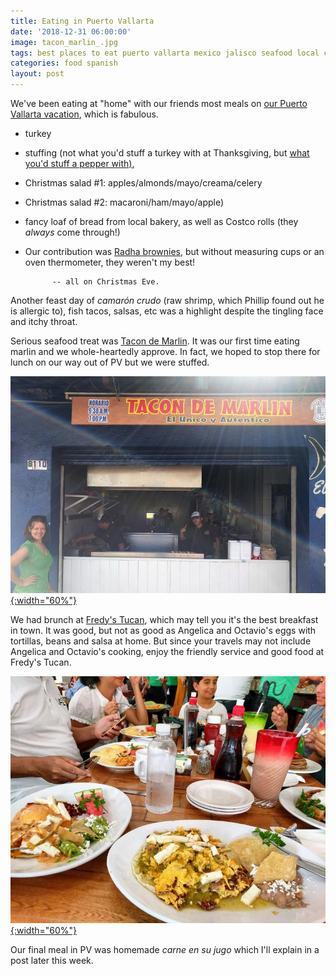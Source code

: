 ```yaml
---
title: Eating in Puerto Vallarta
date: '2018-12-31 06:00:00'
image: tacon_marlin_.jpg
tags: best places to eat puerto vallarta mexico jalisco seafood local cuisine
categories: food spanish
layout: post
---
```


We've been eating at "home" with our friends most meals on [our Puerto Vallarta vacation](http://reverdecer.annalisagross.com/2018/12/29/my-kind-of-puerto-vallarta/), which is fabulous. 

* turkey
* stuffing (not what you'd stuff a turkey with at Thanksgiving, but [what you'd stuff a pepper with)](https://reverdecer.annalisagross.com/2018/12/20/chiles-en-nogada/),
* Christmas salad #1: apples/almonds/mayo/creama/celery 
* Christmas salad #2: macaroni/ham/mayo/apple) 
* fancy loaf of bread from local bakery, as well as Costco rolls (they *always* come through!)
* Our contribution was [Radha brownies](https://reverdecer.annalisagross.com/2018/11/21/how-to-make-brownies-in-a-grill/), but without measuring cups or an oven thermometer, they weren't my best!

			-- all on Christmas Eve. 
			
			
Another feast day of *camarón crudo* (raw shrimp, which Phillip found out he is allergic to), fish tacos, salsas, etc was a highlight despite the tingling face and itchy throat.

Serious seafood treat was [Tacon de Marlin](http://www.tacondemarlin.com/home-en/). It was our first time eating marlin and we whole-heartedly approve.  In fact, we hoped to stop there for lunch on our way out of PV but we were stuffed.

[![](/images/tacon_marlin2_.jpg){:width="60%"}](/images/tacon_marlin2.jpg)

We had brunch at [Fredy's Tucan](http://fredystucan.com/), which may tell you it's the best breakfast in town. It was good, but not as good as Angelica and Octavio's eggs with tortillas, beans and salsa at home. But since your travels may not include Angelica and Octavio's cooking, enjoy the friendly service and good food at Fredy's Tucan.

[![](/images/breakfast_pv_.jpg){:width="60%"}](/images/breakfast_pv.jpg)

Our final meal in PV was homemade *carne en su jugo* which I'll explain in a post later this week.